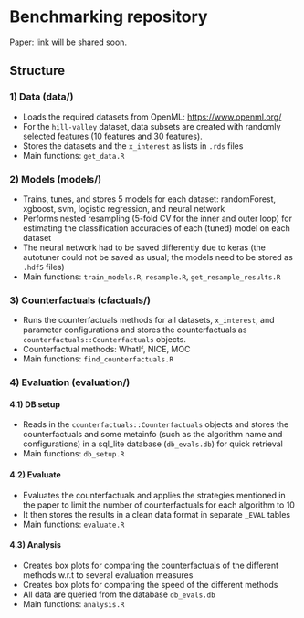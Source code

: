 # Benchmarking repository 
Paper: link will be shared soon.

## Structure

### 1) Data (data/)

- Loads the required datasets from OpenML: https://www.openml.org/
- For the `hill-valley` dataset, data subsets are created with randomly selected features (10 features and 30 features).
- Stores the datasets and the `x_interest` as lists in `.rds` files
- Main functions: `get_data.R`

### 2) Models (models/)

- Trains, tunes, and stores 5 models for each dataset: randomForest, xgboost, svm, logistic regression, and neural network
- Performs nested resampling (5-fold CV for the inner and outer loop) for estimating the classification accuracies of each (tuned) model on each dataset
- The neural network had to be saved differently due to keras (the autotuner could not be saved as usual; the models need to be stored as `.hdf5` files)
- Main functions: `train_models.R`, `resample.R`, `get_resample_results.R`

### 3) Counterfactuals (cfactuals/)

- Runs the counterfactuals methods for all datasets, `x_interest`, and parameter configurations and stores the counterfactuals as `counterfactuals::Counterfactuals` objects.
- Counterfactual methods: WhatIf, NICE, MOC
- Main functions: `find_counterfactuals.R`

### 4) Evaluation (evaluation/)

#### 4.1) DB setup

- Reads in the `counterfactuals::Counterfactuals` objects and stores the counterfactuals and some metainfo (such as the algorithm name and configurations)
in a sql_lite database (`db_evals.db`) for quick retrieval
- Main functions: `db_setup.R`

#### 4.2) Evaluate

- Evaluates the counterfactuals and applies the strategies mentioned in the paper to limit the number of counterfactuals for each algorithm to 10
- It then stores the results in a clean data format in separate `_EVAL` tables
- Main functions: `evaluate.R`

#### 4.3) Analysis

- Creates box plots for comparing the counterfactuals of the different methods w.r.t to several evaluation measures
- Creates box plots for comparing the speed of the different methods
- All data are queried from the database `db_evals.db`
- Main functions: `analysis.R`
